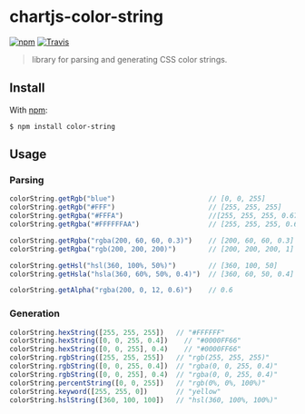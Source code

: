# chartjs-color-string

[![npm](https://img.shields.io/npm/v/chartjs-color-string.svg?style=flat-square&maxAge=600)](https://npmjs.com/package/chartjs-color-string) [![Travis](https://img.shields.io/travis/chartjs/chartjs-color-string.svg?style=flat-square&maxAge=600)](https://travis-ci.org/chartjs/chartjs-color-string)

> library for parsing and generating CSS color strings.

## Install

With [npm](http://npmjs.org/):

```console
$ npm install color-string
```

## Usage

### Parsing

```js
colorString.getRgb("blue")                       // [0, 0, 255]
colorString.getRgb("#FFF")                       // [255, 255, 255]
colorString.getRgba("#FFFA")                     //[255, 255, 255, 0.67]}
colorString.getRgba("#FFFFFFAA")                 // [255, 255, 255, 0.67]}

colorString.getRgba("rgba(200, 60, 60, 0.3)")    // [200, 60, 60, 0.3]
colorString.getRgba("rgb(200, 200, 200)")        // [200, 200, 200, 1]

colorString.getHsl("hsl(360, 100%, 50%)")        // [360, 100, 50]
colorString.getHsla("hsla(360, 60%, 50%, 0.4)")  // [360, 60, 50, 0.4]

colorString.getAlpha("rgba(200, 0, 12, 0.6)")    // 0.6
```

### Generation

```js
colorString.hexString([255, 255, 255])   // "#FFFFFF"
colorString.hexString([0, 0, 255, 0.4])    // "#0000FF66"
colorString.hexString([0, 0, 255], 0.4)    // "#0000FF66"
colorString.rgbString([255, 255, 255])   // "rgb(255, 255, 255)"
colorString.rgbString([0, 0, 255, 0.4])  // "rgba(0, 0, 255, 0.4)"
colorString.rgbString([0, 0, 255], 0.4)  // "rgba(0, 0, 255, 0.4)"
colorString.percentString([0, 0, 255])   // "rgb(0%, 0%, 100%)"
colorString.keyword([255, 255, 0])       // "yellow"
colorString.hslString([360, 100, 100])   // "hsl(360, 100%, 100%)"
```
